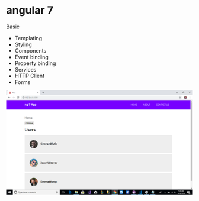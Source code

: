 # angular 7

Basic
- Templating
- Styling
- Components
- Event binding
- Property binding
- Services
- HTTP Client
- Forms

![alt text](https://github.com/ihaseebkhan/angular-7/blob/master/ng7_img.png)
